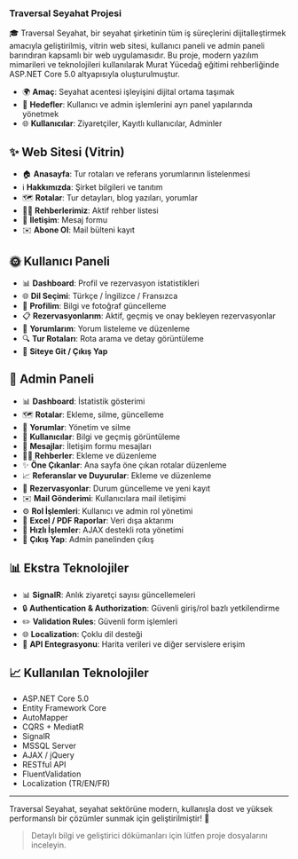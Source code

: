 ### Traversal Seyahat Projesi

🎓 Traversal Seyahat, bir seyahat şirketinin tüm iş süreçlerini dijitalleştirmek amacıyla geliştirilmiş, vitrin web sitesi, kullanıcı paneli ve admin paneli barındıran kapsamlı bir web uygulamasıdır. Bu proje, modern yazılım mimarileri ve teknolojileri kullanılarak Murat Yücedağ eğitimi rehberliğinde ASP.NET Core 5.0 altyapısıyla oluşturulmuştur.
- 🌍 **Amaç**: Seyahat acentesi işleyişini dijital ortama taşımak
- 🔗 **Hedefler**: Kullanıcı ve admin işlemlerini ayrı panel yapılarında yönetmek
- 🌐 **Kullanıcılar**: Ziyaretçiler, Kayıtlı kullanıcılar, Adminler

## ✨ Web Sitesi (Vitrin)

- 🏠 **Anasayfa**: Tur rotaları ve referans yorumlarının listelenmesi
- ℹ️ **Hakkımızda**: Şirket bilgileri ve tanıtım
- 🗺️ **Rotalar**: Tur detayları, blog yazıları, yorumlar
- 👨‍💼 **Rehberlerimiz**: Aktif rehber listesi
- 📩 **İletişim**: Mesaj formu
- ✉️ **Abone Ol**: Mail bülteni kayıt

## 🌞 Kullanıcı Paneli

- 📊 **Dashboard**: Profil ve rezervasyon istatistikleri
- 🌐 **Dil Seçimi**: Türkçe / İngilizce / Fransızca
- 👤 **Profilim**: Bilgi ve fotoğraf güncelleme
- 📋 **Rezervasyonlarım**: Aktif, geçmiş ve onay bekleyen rezervasyonlar
- 💬 **Yorumlarım**: Yorum listeleme ve düzenleme
- 🔍 **Tur Rotaları**: Rota arama ve detay görüntüleme
- 🔗 **Siteye Git / Çıkış Yap**

## 🔑 Admin Paneli

- 📊 **Dashboard**: İstatistik gösterimi
- 🗺️ **Rotalar**: Ekleme, silme, güncelleme
- 💬 **Yorumlar**: Yönetim ve silme
- 👥 **Kullanıcılar**: Bilgi ve geçmiş görüntüleme
- 📩 **Mesajlar**: İletişim formu mesajları
- 👨‍💼 **Rehberler**: Ekleme ve düzenleme
- ✨ **Öne Çıkanlar**: Ana sayfa öne çıkan rotalar düzenleme
- 📈 **Referanslar ve Duyurular**: Ekleme ve düzenleme
- 📄 **Rezervasyonlar**: Durum güncelleme ve yeni kayıt
- ✉️ **Mail Gönderimi**: Kullanıcılara mail iletişimi
- ⚙️ **Rol İşlemleri**: Kullanıcı ve admin rol yönetimi
- 🔹 **Excel / PDF Raporlar**: Veri dışa aktarımı
- 🚧 **Hızlı İşlemler**: AJAX destekli rota yönetimi
- 🚪 **Çıkış Yap**: Admin panelinden çıkış

## 📊 Ekstra Teknolojiler

- 📊 **SignalR**: Anlık ziyaretçi sayısı güncellemeleri
- 🔒 **Authentication & Authorization**: Güvenli giriş/rol bazlı yetkilendirme
- ✏️ **Validation Rules**: Güvenli form işlemleri
- 🌐 **Localization**: Çoklu dil desteği
- 🔹 **API Entegrasyonu**: Harita verileri ve diğer servislere erişim

## 📈 Kullanılan Teknolojiler

- ASP.NET Core 5.0
- Entity Framework Core
- AutoMapper
- CQRS + MediatR
- SignalR
- MSSQL Server
- AJAX / jQuery
- RESTful API
- FluentValidation
- Localization (TR/EN/FR)

---

Traversal Seyahat, seyahat sektörüne modern, kullanışla dost ve yüksek performanslı bir çözümler sunmak için geliştirilmiştir! 🚀

> Detaylı bilgi ve geliştirici dökümanları için lütfen proje dosyalarını inceleyin.


